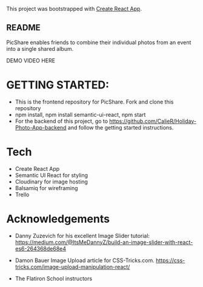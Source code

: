 This project was bootstrapped with [Create React App](https://github.com/facebook/create-react-app).

## README

PicShare enables friends to combine their individual photos from an event into a single shared album. 

DEMO VIDEO HERE

# GETTING STARTED:

- This is the frontend repository for PicShare. Fork and clone this repository
- npm install, npm install semantic-ui-react, npm start
- For the backend of this project, go to https://github.com/CalieR/Holiday-Photo-App-backend and follow the getting started instructions.

# Tech

- Create React App
- Semantic UI React for styling
- Cloudinary for image hosting
- Balsamiq for wireframing
- Trello


# Acknowledgements

- Danny Zuzevich for his excellent Image Slider tutorial: https://medium.com/@ItsMeDannyZ/build-an-image-slider-with-react-es6-264368de68e4
- Damon Bauer Image Upload article for CSS-Tricks.com. https://css-tricks.com/image-upload-manipulation-react/

- The Flatiron School instructors
